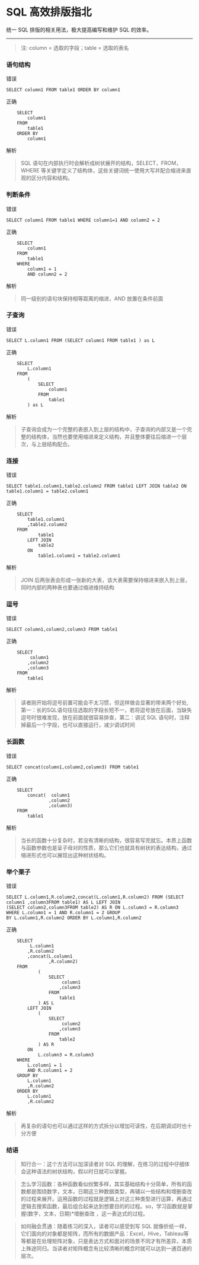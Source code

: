 # SQL 高效排版指北
统一 SQL 排版的相关用法，极大提高编写和维护 SQL 的效率。

---
> 注: column = 选取的字段；table = 选取的表名
### 语句结构
错误
```
SELECT column1 FROM table1 ORDER BY column1
```
正确
```
    SELECT 
        column1 
    FROM 
        table1
    ORDER BY 
        column1
```
解析
> SQL 语句在内部执行时会解析成树状展开的结构，SELECT，FROM，WHERE 等关键字定义了结构体，这些关键词统一使用大写并配合缩进来直观的区分内容和结构。

### 判断条件
错误
```
SELECT column1 FROM table1 WHERE column1=1 AND column2 = 2 
```
正确
```
    SELECT 
        column1 
    FROM 
        table1
    WHERE
        column1 = 1 
        AND column2 = 2 
```
解析
> 同一级别的语句块保持相等距离的缩进，AND 放置在条件前面

### 子查询
错误
```
SELECT L.column1 FROM (SELECT column1 FROM table1 ) as L
```
正确
```
    SELECT 
        L.column1 
    FROM 
        (
            SELECT 
                column1 
            FROM 
                table1 
        ) as L
```
解析
> 子查询会成为一个完整的表嵌入到上层的结构中，子查询的内部又是一个完整的结构体，当然也要使用缩进来定义结构，并且整体要往后缩进一个层次，与上层结构配合。

### 连接
错误
```
SELECT table1.column1,table2.column2 FROM table1 LEFT JOIN table2 ON table1.column1 = table2.column1
```
正确
```
    SELECT 
        table1.column1
        ,table2.column2
    FROM
            table1
        LEFT JOIN
            table2
        ON
            table1.column1 = table2.column1
```
解析
> JOIN 后两张表会形成一张新的大表，该大表需要保持缩进来嵌入到上层，同时内部的两种表也要通过缩进维持结构

### 逗号
错误
```
SELECT column1,column2,column3 FROM table1
```
正确
```
    SELECT 
         column1
        ,column2
        ,column3
    FROM 
        table1
```
解析
> 读者刚开始将逗号前置可能会不太习惯，但这样做会显著的带来两个好处,第一：长的SQL语句往往选取的字段长短不一，若将逗号放在后面，当缺失逗号时很难发现，放在前面就很容易排查，第二：调试 SQL 语句时，注释掉最后一个字段，也可以直接运行，减少调试时间

### 长函数
错误
```
SELECT concat(column1,column2,column3) FROM table1
```
正确
```
    SELECT
        concat(  column1
                ,column2
                ,column3) 
    FROM 
        table1
```
解析
> 当长的函数十分复杂时，若没有清晰的结构，很容易写完就忘。本质上函数与函数参数也是呈子母对的性质，那么它们也就具有树状的表达结构，通过缩进形式也可以展现出这种树状结构。

### 举个栗子
错误
```
SELECT L.column1,R.column2,concat(L.column1,R.column2) FROM (SELECT column1 ,column3FROM table1) AS L LEFT JOIN 
(SELECT column2,column3FROM table2) AS R ON L.column3 = R.column3 WHERE L.column1 = 1 AND R.column1 = 2 GROUP 
BY L.column1,R.column2 ORDER BY L.column1,R.column2
```
正确
```
    SELECT
         L.column1
        ,R.column2
        ,concat(L.column1
                ,R.column2)
    FROM
            (
                SELECT
                     column1
                    ,column3
                FROM
                    table1
            ) AS L 
        LEFT JOIN
            (
                SELECT
                     column2
                    ,column3
                FROM
                    table2
            ) AS R
        ON
            L.column3 = R.column3
    WHERE
        L.column1 = 1
        AND R.column1 = 2
    GROUP BY
        L.column1
        ,R.column2
    ORDER BY
        L.column1
        ,R.column2
```
解析
> 再复杂的语句也可以通过这样的方式拆分以增加可读性，在后期调试时也十分方便

### 结语

> 知行合一：这个方法可以加深读者对 SQL 的理解，在练习的过程中仔细体会这种语法的树状结构，假以时日就可以掌握。

> 怎么学习函数：各种函数看似纷繁多样，其实基础结构十分简单，所有的函数都是围绕数字，文本，日期这三种数据类型，再辅以一些结构和增删查改的过程来展开。运用函数的过程就是逻辑上对这三种类型进行运算，再通过逻辑去搜索函数，最后组合起来达到想要目的的过程。so，学习函数就是掌握(数字，文本，日期)*增删查改 ，这一表达式的过程。

> 如何融会贯通：随着练习的深入，读者可以感受到写 SQL 就像折纸一样，它们面向的对象都是矩阵，而所有的数据产品：Excel，Hive，Tableau等等都是在处理矩阵对象，只是表达方式和面对的场景不同才有所差异，本质上殊途同归。当读者对矩阵概念有比较清晰的概念时就可以达到一通百通的层次。